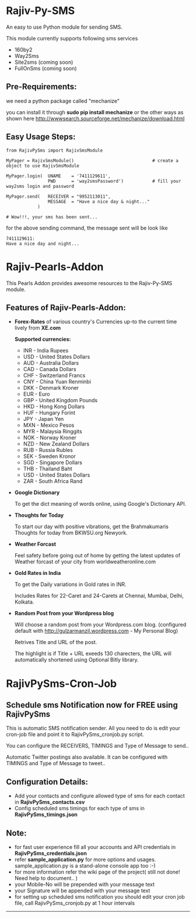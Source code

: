 Rajiv-Py-SMS
============

An easy to use Python module for sending SMS.

This module currently supports following sms services

- 160by2
- Way2Sms
- Site2sms (coming soon)
- FullOnSms (coming soon)

Pre-Requirements:
-----------------
we need a python package called "mechanize"

you can install it through **sudo pip install mechanize** or the other ways as shown here http://wwwsearch.sourceforge.net/mechanize/download.html

Easy Usage Steps:
-----------------
    from RajivPySms import RajivSmsModule
    
    MyPager = RajivSmsModule()                              # create a object to use RajivSmsModule
    
    MyPager.login(  UNAME    = '7411129611',
                    PWD      = 'way2smsPassword')           # fill your way2sms login and password
    
    MyPager.send(   RECEIVER = "9952113011",
                    MESSAGE  = "Have a nice day & night..."
                )                                           

    # Wow!!!, your sms has been sent...
    
for the above sending command, the message sent will be look like

    7411129611:
    Have a nice day and night...

Rajiv-Pearls-Addon
==================

This Pearls Addon provides awesome resources to the Rajiv-Py-SMS module.

Features of Rajiv-Pearls-Addon:
-------------------------------

- **Forex-Rates** of various country's Currencies up-to the current time lively from **XE.com**

    **Supported currencies:**
    *   INR - India Rupees
    *   USD - United States Dollars
    *   AUD - Australia Dollars
    *   CAD - Canada Dollars
    *   CHF - Switzerland Francs
    *   CNY - China Yuan Renminbi
    *   DKK - Denmark Kroner
    *   EUR - Euro
    *   GBP - United Kingdom Pounds
    *   HKD - Hong Kong Dollars
    *   HUF - Hungary Forint
    *   JPY - Japan Yen
    *   MXN - Mexico Pesos
    *   MYR - Malaysia Ringgits
    *   NOK - Norway Kroner
    *   NZD - New Zealand Dollars
    *   RUB - Russia Rubles
    *   SEK - Sweden Kronor
    *   SGD - Singapore Dollars
    *   THB - Thailand Baht
    *   USD - United States Dollars
    *   ZAR - South Africa Rand

- **Google Dictionary**

    To get the dict meaning of words online, using Google's Dictionary API.

- **Thoughts for Today**

    To start our day with positive vibrations, get the Brahmakumaris Thoughts for today from BKWSU.org Newyork.

- **Weather Forcast**

    Feel safety before going out of home by getting the latest updates of Weather forcast of your city from worldweatheronline.com

- **Gold Rates in India**

    To get the Daily variations in Gold rates in INR. 
    
    Includes Rates for 22-Caret and 24-Carets at Chennai, Mumbai, Delhi, Kolkata.

- **Random Post from your Wordpress blog**

    Will choose a random post from your Wordpress.com blog. (configured default with http://gulzarmanzil.wordpress.com - My Personal Blog)
    
    Retrives Title and URL of the post.
    
    The highlight is if Title + URL exeeds 130 charecters, the URL will automatically shortened using Optional Bitly library.

RajivPySms-Cron-Job 
============================================================

Schedule sms Notification now for FREE using RajivPySms
-------------------------------------------------------

This is automatic SMS notification sender. All you need to do is edit your cron-job file and point it to RajivPySms_cronjob.py script. 

You can configure the RECEIVERS, TIMINGS and Type of Message to send..

Automatic Twitter postings also available. It can be configured with TIMINGS and Type of Message to tweet..

Configuration Details:
----------------------

- Add your contacts and configure allowed type of sms for each contact in **RajivPySms_contacts.csv**
- Config scheduled sms timings for each type of sms in **RajivPySms_timings.json**

Note:
-----

- for fast user experience fill all your accounts and API credentials in **RajivPySms_credentials.json**
- refer **sample_application.py** for more options and usages. sample_application.py is a stand-alone console app too :-)
- for more information refer the wiki page of the project( still not done! Need help to document.. )
- your Mobile-No will be prepended with your message text
- your Signature will be appended with your message text
- for setting up scheduled sms notification you should edit your cron job file, call RajivPySms_cronjob.py at 1 hour intervals

- - -
